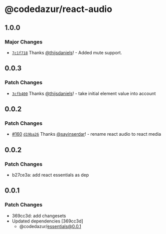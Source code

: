 # @codedazur/react-audio

## 1.0.0

### Major Changes

- [`7c1f718`](https://github.com/codedazur/toolkit/commit/7c1f718b6d4bbe51fc49e812ddfff75c7254d3dd) Thanks [@thijsdaniels](https://github.com/thijsdaniels)! - Added mute support.

## 0.0.3

### Patch Changes

- [`3cfb400`](https://github.com/codedazur/toolkit/commit/3cfb400155270d95d9c713f5324d4258c3cb0e8d) Thanks [@thijsdaniels](https://github.com/thijsdaniels)! - take initial element value into account

## 0.0.2

### Patch Changes

- [#160](https://github.com/codedazur/toolkit/pull/160) [`d19ba26`](https://github.com/codedazur/toolkit/commit/d19ba260ad18db79b461f81c11eb21b08ab7df77) Thanks [@sayinserdar](https://github.com/sayinserdar)! - rename react audio to react media

## 0.0.2

### Patch Changes

- b27ce3a: add react essentials as dep

## 0.0.1

### Patch Changes

- 369cc3d: add changesets
- Updated dependencies [369cc3d]
  - @codedazur/essentials@0.0.1

